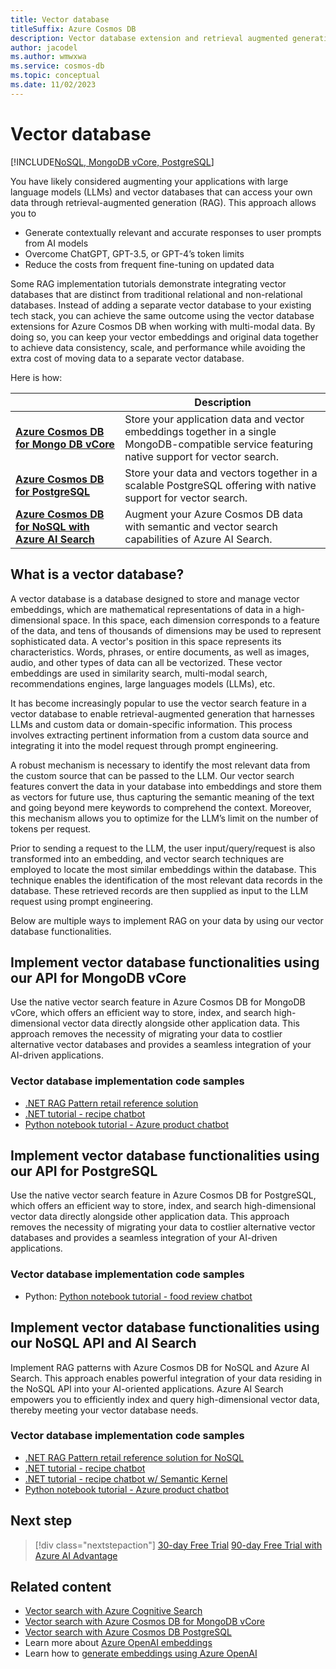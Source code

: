 ```yaml
---
title: Vector database
titleSuffix: Azure Cosmos DB
description: Vector database extension and retrieval augmented generation (RAG) implementation.
author: jacodel
ms.author: wmwxwa
ms.service: cosmos-db
ms.topic: conceptual
ms.date: 11/02/2023
---
```


# Vector database

[!INCLUDE[NoSQL, MongoDB vCore, PostgreSQL](includes/appliesto-nosql-mongodbvcore-postgresql.md)]

You have likely considered augmenting your applications with large language models (LLMs) and vector databases that can access your own data through retrieval-augmented generation (RAG). This approach allows you to

- Generate contextually relevant and accurate responses to user prompts from AI models
- Overcome ChatGPT, GPT-3.5, or GPT-4’s token limits
- Reduce the costs from frequent fine-tuning on updated data

Some RAG implementation tutorials demonstrate integrating vector databases that are distinct from traditional relational and non-relational databases. Instead of adding a separate vector database to your existing tech stack, you can achieve the same outcome using the vector database extensions for Azure Cosmos DB when working with multi-modal data. By doing so, you can keep your vector embeddings and original data together to achieve data consistency, scale, and performance while avoiding the extra cost of moving data to a separate vector database. 

Here is how:

| | Description |
| --- | --- |
| **[Azure Cosmos DB for Mongo DB vCore](#implement-vector-database-functionalities-using-our-api-for-mongodb-vcore)** | Store your application data and vector embeddings together in a single MongoDB-compatible service featuring native support for vector search. |
| **[Azure Cosmos DB for PostgreSQL](#implement-vector-database-functionalities-using-our-api-for-postgresql)** | Store your data and vectors together in a scalable PostgreSQL offering with native support for vector search. |
| **[Azure Cosmos DB for NoSQL with Azure AI Search](#implement-vector-database-functionalities-using-our-nosql-api-and-ai-search)** | Augment your Azure Cosmos DB data with semantic and vector search capabilities of Azure AI Search. |

## What is a vector database?

A vector database is a database designed to store and manage vector embeddings, which are mathematical representations of data in a high-dimensional space. In this space, each dimension corresponds to a feature of the data, and tens of thousands of dimensions may be used to represent sophisticated data. A vector's position in this space represents its characteristics. Words, phrases, or entire documents, as well as images, audio, and other types of data can all be vectorized. These vector embeddings are used in similarity search, multi-modal search, recommendations engines, large languages models (LLMs), etc.

It has become increasingly popular to use the vector search feature in a vector database to enable retrieval-augmented generation that harnesses LLMs and custom data or domain-specific information. This process involves extracting pertinent information from a custom data source and integrating it into the model request through prompt engineering.

A robust mechanism is necessary to identify the most relevant data from the custom source that can be passed to the LLM. Our vector search features convert the data in your database into embeddings and store them as vectors for future use, thus capturing the semantic meaning of the text and going beyond mere keywords to comprehend the context. Moreover, this mechanism allows you to optimize for the LLM’s limit on the number of tokens per request.

Prior to sending a request to the LLM, the user input/query/request is also transformed into an embedding, and vector search techniques are employed to locate the most similar embeddings within the database. This technique enables the identification of the most relevant data records in the database. These retrieved records are then supplied as input to the LLM request using prompt engineering.

Below are multiple ways to implement RAG on your data by using our vector database functionalities.

## Implement vector database functionalities using our API for MongoDB vCore

Use the native vector search feature in Azure Cosmos DB for MongoDB vCore, which offers an efficient way to store, index, and search high-dimensional vector data directly alongside other application data. This approach removes the necessity of migrating your data to costlier alternative vector databases and provides a seamless integration of your AI-driven applications.

### Vector database implementation code samples

- [.NET RAG Pattern retail reference solution](https://github.com/Azure/Vector-Search-AI-Assistant-MongoDBvCore)
- [.NET tutorial - recipe chatbot](https://github.com/microsoft/AzureDataRetrievalAugmentedGenerationSamples/tree/main/C%23/CosmosDB-MongoDBvCore)
- [Python notebook tutorial - Azure product chatbot](https://github.com/microsoft/AzureDataRetrievalAugmentedGenerationSamples/tree/main/Python/CosmosDB-MongoDB-vCore)

## Implement vector database functionalities using our API for PostgreSQL

Use the native vector search feature in Azure Cosmos DB for PostgreSQL, which offers an efficient way to store, index, and search high-dimensional vector data directly alongside other application data. This approach removes the necessity of migrating your data to costlier alternative vector databases and provides a seamless integration of your AI-driven applications.

### Vector database implementation code samples

- Python: [Python notebook tutorial - food review chatbot](https://github.com/microsoft/AzureDataRetrievalAugmentedGenerationSamples/tree/main/Python/CosmosDB-PostgreSQL_CognitiveSearch)

## Implement vector database functionalities using our NoSQL API and AI Search

Implement RAG patterns with Azure Cosmos DB for NoSQL and Azure AI Search. This approach enables powerful integration of your data residing in the NoSQL API into your AI-oriented applications. Azure AI Search empowers you to efficiently index and query high-dimensional vector data, thereby meeting your vector database needs.

### Vector database implementation code samples

- [.NET RAG Pattern retail reference solution for NoSQL](https://github.com/Azure/Vector-Search-AI-Assistant-MongoDBvCore)
- [.NET tutorial - recipe chatbot](https://github.com/microsoft/AzureDataRetrievalAugmentedGenerationSamples/tree/main/C%23/CosmosDB-NoSQL_CognitiveSearch)
- [.NET tutorial - recipe chatbot w/ Semantic Kernel](https://github.com/microsoft/AzureDataRetrievalAugmentedGenerationSamples/tree/main/C%23/CosmosDB-NoSQL_CognitiveSearch_SemanticKernel)
- [Python notebook tutorial - Azure product chatbot](https://github.com/microsoft/AzureDataRetrievalAugmentedGenerationSamples/tree/main/Python/CosmosDB-NoSQL_CognitiveSearch)

## Next step

> [!div class="nextstepaction"]
> [30-day Free Trial](https://azure.microsoft.com/try/cosmosdb/)
> [90-day Free Trial with Azure AI Advantage](https://learn.microsoft.com/en-us/azure/cosmos-db/ai-advantage)

## Related content

- [Vector search with Azure Cognitive Search](../search/vector-search-overview.md)
- [Vector search with Azure Cosmos DB for MongoDB vCore](mongodb/vcore/vector-search.md)
- [Vector search with Azure Cosmos DB PostgreSQL](postgresql/howto-use-pgvector.md)
- Learn more about [Azure OpenAI embeddings](../ai-services/openai/concepts/understand-embeddings.md)
- Learn how to [generate embeddings using Azure OpenAI](../ai-services/openai/tutorials/embeddings.md)
